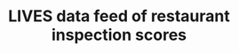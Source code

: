 ---
schema: default
title: LIVES data feed of restaurant inspection scores
organization: Open Austin
notes: "This site contains data published by Open Austin.\r\n\r\nTypically this data is derived from government information, converted\r\nor processed to some form more amenable for public use.\r\n\r\nThe source to this repository is here:\r\n\r\nhttps://github.com/open-austin/data-open-austin-org\r\n\r\nIf you are a github user, you can open issues or submit changes (pull\r\nrequests) for publication."
resources:
  - name: LIVES data feed of restaurant inspection scores
    url: 'http://data.open-austin.org/LIVES/lives.ci.austin.tx.us.zip'
    format: ''
proprietaryRed: ''
difficulty: ready to use
license: ''
category:
  - Health
maintainer: Open Austin
maintainer_email: info@open-austin.org
---